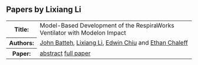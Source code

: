 ## Papers by Lixiang Li
<table><tr><th>Title:</th>
<td>Model-Based Development of the RespiraWorks Ventilator with Modelon Impact</td>
</tr>
<tr><th>Authors:</th>
<td>
<a href="/proceedings/authors/JohnBatteh">John Batteh</a>, <a href="/proceedings/authors/LixiangLi">Lixiang Li</a>, <a href="/proceedings/authors/EdwinChiu">Edwin Chiu</a> and <a href="/proceedings/authors/EthanChaleff">Ethan Chaleff</a></td>
</tr>
<tr><th>Paper:</th>
<td><a href="/abstracts/abstract_6B_2">abstract</a> <a href="/proceedings/papers/Modelica2021session6B_paper2.pdf">full paper</a></td>
</tr>
</table><br>
